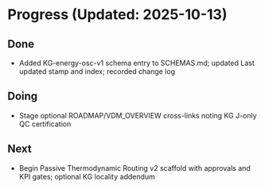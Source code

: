 # Progress (Updated: 2025-10-13)

## Done

- Added KG-energy-osc-v1 schema entry to SCHEMAS.md; updated Last updated stamp and index; recorded change log

## Doing

- Stage optional ROADMAP/VDM_OVERVIEW cross-links noting KG J-only QC certification

## Next

- Begin Passive Thermodynamic Routing v2 scaffold with approvals and KPI gates; optional KG locality addendum
